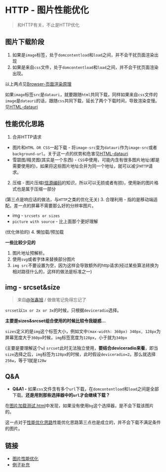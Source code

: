 # HTTP - 图片性能优化
> 和HTTP有关，不止是HTTP优化

## 图片下载阶段

1. 如果是`image`标签，处于`domcontentload`和`load`之间，并不会干扰页面渲染出现
2. 如果是来自`css`文件，处于`domcontentload`和`load`之间，并不会干扰页面渲染出现。

以上两点见[Browser-页面渲染原理]()

如果`image`标签`src`是`datauri`，就要跟随`html`共同下载，同样如果来自`css`文件的`image`是`datauri`的话，跟随`css`共同下载，延长了两个下载时间，导致渲染变慢。见[HTML-datauri]()

## 性能优化思路

1. 合并HTTP请求
  * 图片和`HTML OR CSS`一起下载 - 将`image-src`变为`datauri`作为`image-src`或者`background-url`。关于这一点的优势和危害见[HTML-datauri]()
  * 雪碧图/精灵图(其实是一个东西) - `CSS`中使用，可能内含有很多图片地址(都是需要使用的)，如果将这些图片地址合并为同一个地址，就可以减少`HTTP`请求。
2. 压缩 - 图片压缩([信源编码](https://zh.wikipedia.org/wiki/%E4%BF%A1%E6%BA%90%E7%BC%96%E7%A0%81%E5%AE%9A%E7%90%86)的知识，所以可以无损或者有损)，使用新的图片格式也是属于压缩一部分

(第三点是响应话的做法，与`HTTP`之类的优化无关)
3. 合理利用 - 指的是移动端适配。差一点的屏幕不需要那么好的分辨率图片。
  * img - `srcsets or sizes`
  * `picture with source` - 比上面那个更好理解

(优化体验的)
4. 懒加载/预加载

**一些比较少见的**

1. 图片地址预解析。
2. 使用`svg`或者字体来替换部分图片
3. `img src`不要设置为空，因为这样会导致额外的http请求(经过某些算法转换为相对路径什么的，这样的做法是标准之一)

## img - srcset&size

> 来自[@张鑫旭](https://www.zhangxinxu.com/wordpress/2014/10/responsive-images-srcset-size-w-descriptor/) / 做做笔记免得忘记了

`srcset`以`1x or 2x or 3x`的时候，只根据`deviceradio`选择。

**主要是sizes&srcset组合使用的时候比较令我疑惑...**

`sizes`定义的是`img`这个标签大小，例如文中`(max-width: 360px) 340px, 128px`为屏幕宽度大于`360px`时候，`img`标签宽度为`128px`，小于就为`340px`

(主要是要理解这个`w`)
`srcset`此时无法独立使用，**要结合deviceradio来看**，即当`size`选择之后，`img`标签为`128px`的时候，此时假设`deviceradio=2`。那么就选择`256w`，等于1就是`128w`


## Q&A

* **Q&A1 -** 如果`css`文件含有多个`url`下载，在`domcontentload`和`load`之间是全部下载。**还是用到那些选择器中的`url`才会继续下载？**

在[图片加载测试.html]()中发现，如果没有使用`bg`这个选择器，是不会下载该图片的。

这一点对于[性能优化思路]()性能优化思路第三点也是成立的，并不会下载不满足条件的图片。

## 链接

* [图片性能优化](https://juejin.im/post/59a7725b6fb9a02497170459)
* [例子补充](https://www.jianshu.com/p/55e48032b30e)